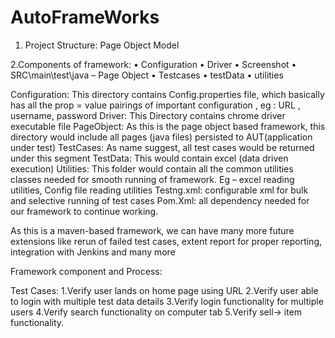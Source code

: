 # AutoFrameWorks

1.	Project Structure: Page Object Model
 

2.Components of framework:
•	Configuration
•	Driver
•	Screenshot
•	SRC\main\test\java – Page Object
•	Testcases
•	testData
•	utilities 

Configuration: This directory contains Config.properties file, which basically has all the prop = value pairings of important configuration , eg : URL , username, password
Driver: This Directory contains chrome driver executable file
PageObject:  As this is the page object based framework, this directory would include all pages (java files) persisted to AUT(application under test)
TestCases: As name suggest, all test cases would be returned under this segment
TestData: This would contain excel (data driven execution)
Utilities: This folder would contain all the common utilities classes needed for smooth running of framework. Eg – excel reading utilities, Config file reading utilities 
Testng.xml: configurable xml for bulk and selective running of test cases
Pom.Xml: all dependency needed for our framework to continue working.


As this is a maven-based framework, we can have many more future extensions like rerun of failed test cases, extent report for proper reporting, integration with Jenkins and many more


Framework component and Process:
 

Test Cases:
1.Verify user lands on home page using URL
2.Verify user able to login with multiple test data details
3.Verify login functionality for multiple users
4.Verify search functionality on computer tab
5.Verify sell-> item functionality.


